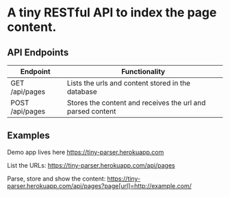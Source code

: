A tiny RESTful API to index the page content.
==============

API Endpoints
---------------

| **Endpoint**  | **Functionality** |
| ------------- | ------------- |
| GET /api/pages  | Lists the urls and content stored in the database  |
| POST /api/pages  | Stores the content and receives the url and parsed content  |

Examples
---------------

Demo app lives here https://tiny-parser.herokuapp.com

List the URLs:
https://tiny-parser.herokuapp.com/api/pages

Parse, store and show the content:
https://tiny-parser.herokuapp.com/api/pages?page[url]=http://example.com/
